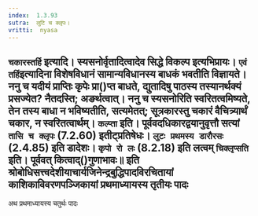 ```yaml
---
index:  1.3.93
sutra:  लुटि च क्लृपः।
vritti:  nyasa
---
```


`चकारस्तर्हि` इत्यादि। स्यसनोर्वृतादित्वादेव सिद्धे विकल्प इत्यभिप्रायः। `एवं तर्हि`इत्यादिना विशेषविधानं सामान्यविधानस्य बाधकं भवतीति विज्ञायते। ननु च
यदीयं प्राप्तिः कृपेः प्रा()प्त बाधते, द्युतादिषु पाठस्य तस्यानर्थक्यं प्रसज्येत? नैतदस्ति; अङर्थत्वात्। ननु च स्यसनोरिति स्वरितत्वमिष्यते, तेन तस्य बाधा न भविष्यतीति, सत्यमेतत्; सूत्रकारस्तु चकारं वैचित्र्यार्थं चकार, न स्वरितत्वार्थम्। `कल्प्ता` इति। पूर्ववदधिकारद्वयानुवृत्तौ सत्यां `तासि च क्लृपः` (7.2.60) इतीट्प्रतिषेधः। `लुटः प्रथमस्य डारौरसः` (2.4.85) इति डादेशः। `कृपो रो लः` (8.2.18) इति लत्वम् `चिक्लृप्सति` इति। पूर्ववत् कित्वाद्()गुणाभावः॥
इति श्रोबोधिसत्त्वदेशीयाचार्यजिनेन्द्रबुद्धिपादविरचितायां 
काशिकाविवरणपञ्जिकायां
प्रथमाध्यायस्य
तृतीयः पादः
-----------------



अथ प्रथमाध्यायस्य
चतुर्थः पादः
